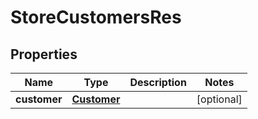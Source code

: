 # StoreCustomersRes

## Properties
Name | Type | Description | Notes
------------ | ------------- | ------------- | -------------
**customer** | [**Customer**](Customer.md) |  |  [optional]
